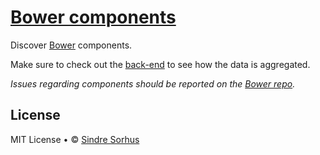 # [Bower components](http://sindresorhus.com/bower-components)

Discover [Bower](http://twitter.github.com/bower/) components.

Make sure to check out the [back-end](https://github.com/sindresorhus/bower-component-list/) to see how the data is aggregated.

*Issues regarding components should be reported on the [Bower repo](https://github.com/twitter/bower/issues/new).*


## License

MIT License • © [Sindre Sorhus](http://sindresorhus.com)

